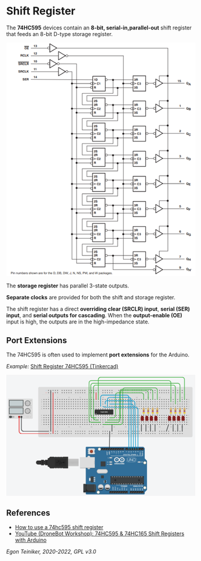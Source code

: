 # Shift Register

The **74HC595** devices contain an **8-bit, serial-in,parallel-out** shift register that feeds an 8-bit D-type storage register. 

![Shift Register](74HC595.png)

The **storage register** has parallel 3-state outputs. 

**Separate clocks** are provided for both the shift and storage register. 

The shift register has a direct **overriding clear (SRCLR) input**, **serial (SER)
input**, and **serial outputs for cascading**. When the **output-enable (OE)** input is high, 
the outputs are in the high-impedance state.


## Port Extensions

The 74HC595 is often used to implement **port extensions** for the Arduino.

_Example:_ [Shift Register 74HC595 (Tinkercad)](https://www.tinkercad.com/things/2iKCkXX1HWH)

![Port Extension](ShiftRegister74HC595.png)


## References

* [How to use a 74hc595 shift register](https://www.marginallyclever.com/2017/02/use-74hc595-shift-register/)
* [YouTube (DroneBot Workshop): 74HC595 & 74HC165 Shift Registers with Arduino](https://youtu.be/Ys2fu4NINrA)


*Egon Teiniker, 2020-2022, GPL v3.0* 
